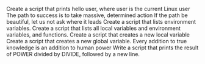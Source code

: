 Create a script that prints hello user, where user is the current Linux user
The path to success is to take massive, determined action
If the path be beautiful, let us not ask where it leads
Create a script that lists environment variables.
Create a script that lists all local variables and environment variables, and functions.
Create a script that creates a new local variable
Create a script that creates a new global variable.
Every addition to true knowledge is an addition to human power
Write a script that prints the result of POWER divided by DIVIDE, followed by a new line.

